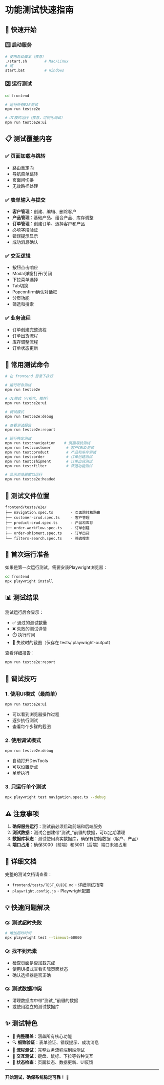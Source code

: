 # 功能测试快速指南

## 🚀 快速开始

### 1️⃣ 启动服务

```bash
# 使用启动脚本（推荐）
./start.sh        # Mac/Linux
# 或
start.bat         # Windows
```

### 2️⃣ 运行测试

```bash
cd frontend

# 运行所有E2E测试
npm run test:e2e

# UI模式运行（推荐，可视化调试）
npm run test:e2e:ui
```

## 📋 测试覆盖内容

### ✅ 页面加载与跳转
- 路由重定向
- 导航菜单跳转
- 页面间切换
- 无效路径处理

### ✅ 表单输入与提交
- **客户管理**：创建、编辑、删除客户
- **产品管理**：基础产品、组合产品、库存调整
- **订单管理**：创建订单、选择客户和产品
- 必填字段验证
- 错误提示显示
- 成功消息确认

### ✅ 交互逻辑
- 按钮点击响应
- Modal弹窗打开/关闭
- 下拉菜单选择
- Tab切换
- Popconfirm确认对话框
- 分页功能
- 筛选和搜索

### ✅ 业务流程
- 订单创建完整流程
- 订单出货流程
- 库存调整流程
- 订单状态更新

## 🎯 常用测试命令

```bash
# 在 frontend 目录下执行

# 运行所有测试
npm run test:e2e

# UI模式（可视化，推荐）
npm run test:e2e:ui

# 调试模式
npm run test:e2e:debug

# 查看测试报告
npm run test:e2e:report

# 运行特定测试
npm run test:navigation    # 页面导航测试
npm run test:customer       # 客户CRUD测试
npm run test:product        # 产品和库存测试
npm run test:order          # 订单创建测试
npm run test:shipment       # 订单出货测试
npm run test:filter         # 筛选功能测试

# 显示浏览器窗口运行
npm run test:e2e:headed
```

## 📁 测试文件位置

```
frontend/tests/e2e/
├── navigation.spec.ts        - 页面跳转和路由
├── customer-crud.spec.ts     - 客户管理
├── product-crud.spec.ts      - 产品和库存
├── order-workflow.spec.ts    - 订单创建
├── order-shipment.spec.ts    - 订单出货
└── filters-search.spec.ts    - 筛选搜索
```

## 🔧 首次运行准备

如果是第一次运行测试，需要安装Playwright浏览器：

```bash
cd frontend
npx playwright install
```

## 📊 测试结果

测试运行后会显示：
- ✅ 通过的测试数量
- ❌ 失败的测试详情
- ⏱️ 执行时间
- 📸 失败时的截图（保存在 tests/.playwright-output）

查看详细报告：
```bash
npm run test:e2e:report
```

## 🐛 调试技巧

### 1. 使用UI模式（最简单）
```bash
npm run test:e2e:ui
```
- 可以看到浏览器操作过程
- 逐步执行测试
- 查看每个步骤的截图

### 2. 使用调试模式
```bash
npm run test:e2e:debug
```
- 自动打开DevTools
- 可以设置断点
- 单步执行

### 3. 只运行单个测试
```bash
npx playwright test navigation.spec.ts --debug
```

## ⚠️ 注意事项

1. **确保服务运行**：测试前必须启动前端和后端服务
2. **测试数据**：测试会创建带"测试_"前缀的数据，可以定期清理
3. **数据库状态**：测试使用真实数据库，确保有初始数据（客户、产品）
4. **端口占用**：确保3000（前端）和5001（后端）端口未被占用

## 📖 详细文档

完整的测试文档请查看：
- `frontend/tests/TEST_GUIDE.md` - 详细测试指南
- `playwright.config.js` - Playwright配置

## 💡 快速问题解决

### Q: 测试超时失败
```bash
# 增加超时时间
npx playwright test --timeout=60000
```

### Q: 找不到元素
- 检查页面是否加载完成
- 使用UI模式查看实际页面状态
- 确认选择器是否正确

### Q: 测试数据冲突
- 清理数据库中带"测试_"前缀的数据
- 或使用独立的测试数据库

## ✨ 测试特色

- 🎨 **完整覆盖**：涵盖所有核心功能
- 🔍 **细致验证**：表单验证、错误提示、成功消息
- 🔄 **流程测试**：完整业务流程端到端测试
- 📱 **交互测试**：键盘、鼠标、下拉等各种交互
- 🚦 **状态检查**：页面状态、数据更新、UI反馈

---

**开始测试，确保系统稳定可靠！** 🎉


